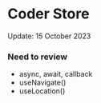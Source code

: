# Coder Store
Update: 15 October 2023

### Need to review
- async, await, callback
- useNavigate()
- useLocation()